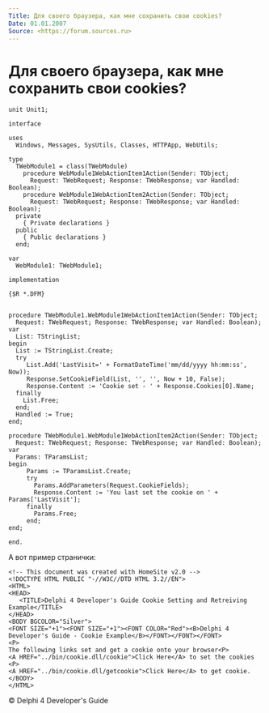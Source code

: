 ```yaml
---
Title: Для своего браузера, как мне сохранить свои cookies?
Date: 01.01.2007
Source: <https://forum.sources.ru>
---
```



Для своего браузера, как мне сохранить свои cookies?
====================================================

    unit Unit1;
     
    interface
     
    uses
      Windows, Messages, SysUtils, Classes, HTTPApp, WebUtils;
     
    type
      TWebModule1 = class(TWebModule)
        procedure WebModule1WebActionItem1Action(Sender: TObject;
          Request: TWebRequest; Response: TWebResponse; var Handled: Boolean);
        procedure WebModule1WebActionItem2Action(Sender: TObject;
          Request: TWebRequest; Response: TWebResponse; var Handled: Boolean);
      private
        { Private declarations }
      public
        { Public declarations }
      end;
     
    var
      WebModule1: TWebModule1;  
     
    implementation
     
    {$R *.DFM}
     
     
    procedure TWebModule1.WebModule1WebActionItem1Action(Sender: TObject;
      Request: TWebRequest; Response: TWebResponse; var Handled: Boolean);
    var
      List: TStringList;
    begin
      List := TStringList.Create;
      try
         List.Add('LastVisit=' + FormatDateTime('mm/dd/yyyy hh:mm:ss', Now));
         Response.SetCookieField(List, '', '', Now + 10, False);
         Response.Content := 'Cookie set - ' + Response.Cookies[0].Name;
      finally
        List.Free;
      end;
      Handled := True;
    end;
     
    procedure TWebModule1.WebModule1WebActionItem2Action(Sender: TObject;
      Request: TWebRequest; Response: TWebResponse; var Handled: Boolean);
    var
      Params: TParamsList;
    begin
         Params := TParamsList.Create;
         try
           Params.AddParameters(Request.CookieFields);
           Response.Content := 'You last set the cookie on ' + Params['LastVisit'];
         finally
           Params.Free;
         end;
    end;
     
    end.



А вот пример странички:

    <!-- This document was created with HomeSite v2.0 -->
    <!DOCTYPE HTML PUBLIC "-//W3C//DTD HTML 3.2//EN">
    <HTML>
    <HEAD>
       <TITLE>Delphi 4 Developer's Guide Cookie Setting and Retreiving Example</TITLE>
    </HEAD>
    <BODY BGCOLOR="Silver">
    <FONT SIZE="+1"><FONT SIZE="+1"><FONT COLOR="Red"><B>Delphi 4 Developer's Guide - Cookie Example</B></FONT></FONT></FONT>
    <P>
    The following links set and get a cookie onto your browser<P>
    <A HREF="../bin/cookie.dll/cookie">Click Here</A> to set the cookies
    <P>
    <A HREF="../bin/cookie.dll/getcookie">Click Here</A> to get cookie.
    </BODY>
    </HTML>



&copy; Delphi 4 Developer\'s Guide

